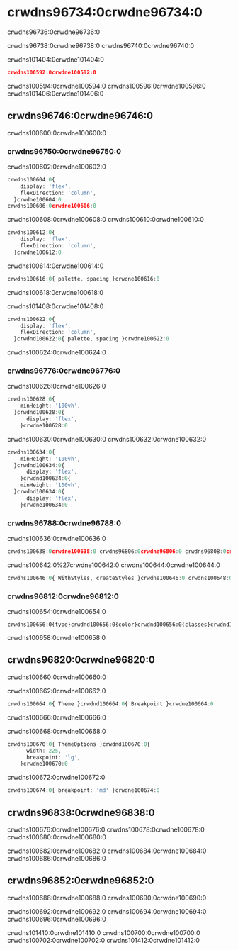 # crwdns96734:0crwdne96734:0

<p class="description">crwdns96736:0crwdne96736:0</p>

crwdns96738:0crwdne96738:0 crwdns96740:0crwdne96740:0

crwdns101404:0crwdne101404:0

```json
crwdns100592:0crwdne100592:0
```

crwdns100594:0crwdne100594:0 crwdns100596:0crwdne100596:0 crwdns101406:0crwdne101406:0

## crwdns96746:0crwdne96746:0

crwdns100600:0crwdne100600:0

### crwdns96750:0crwdne96750:0

crwdns100602:0crwdne100602:0

```ts
crwdns100604:0{
    display: 'flex',
    flexDirection: 'column',
  }crwdne100604:0
crwdns100606:0crwdne100606:0
```

crwdns100608:0crwdne100608:0 crwdns100610:0crwdne100610:0

```ts
crwdns100612:0{
    display: 'flex',
    flexDirection: 'column',
  }crwdne100612:0
```

crwdns100614:0crwdne100614:0

```ts
crwdns100616:0{ palette, spacing }crwdne100616:0
```

crwdns100618:0crwdne100618:0

crwdns101408:0crwdne101408:0

```ts
crwdns100622:0{
    display: 'flex',
    flexDirection: 'column',
  }crwdnd100622:0{ palette, spacing }crwdne100622:0
```

crwdns100624:0crwdne100624:0

### crwdns96776:0crwdne96776:0

crwdns100626:0crwdne100626:0

```ts
crwdns100628:0{
    minHeight: '100vh',
  }crwdnd100628:0{
      display: 'flex',
    }crwdne100628:0
```

crwdns100630:0crwdne100630:0 crwdns100632:0crwdne100632:0

```ts
crwdns100634:0{
    minHeight: '100vh',
  }crwdnd100634:0{
      display: 'flex',
    }crwdnd100634:0{
    minHeight: '100vh',
  }crwdnd100634:0{
      display: 'flex',
    }crwdne100634:0
```

### crwdns96788:0crwdne96788:0

crwdns100636:0crwdne100636:0

```ts
crwdns100638:0crwdne100638:0 crwdns96806:0crwdne96806:0 crwdns96808:0crwdne96808:0 crwdns100640:0crwdne100640:0
```

crwdns100642:0%27crwdne100642:0 crwdns100644:0crwdne100644:0

```ts
crwdns100646:0{ WithStyles, createStyles }crwdne100646:0 crwdns100648:0crwdne100648:0 crwdns100650:0crwdne100650:0 crwdns100652:0crwdne100652:0
```

### crwdns96812:0crwdne96812:0

crwdns100654:0crwdne100654:0

```tsx
crwdns100656:0{type}crwdnd100656:0{color}crwdnd100656:0{classes}crwdnd100656:0{text}crwdnd100656:0{type}crwdnd100656:0{color}crwdnd100656:0{classes}crwdnd100656:0{text}crwdne100656:0
```

crwdns100658:0crwdne100658:0

## crwdns96820:0crwdne96820:0

crwdns100660:0crwdne100660:0

crwdns100662:0crwdne100662:0

```ts
crwdns100664:0{ Theme }crwdnd100664:0{ Breakpoint }crwdne100664:0
```

crwdns100666:0crwdne100666:0

crwdns100668:0crwdne100668:0

```ts
crwdns100670:0{ ThemeOptions }crwdnd100670:0{
      width: 225,
      breakpoint: 'lg',
    }crwdne100670:0
```

crwdns100672:0crwdne100672:0

```ts
crwdns100674:0{ breakpoint: 'md' }crwdne100674:0
```

## crwdns96838:0crwdne96838:0

crwdns100676:0crwdne100676:0 crwdns100678:0crwdne100678:0 crwdns100680:0crwdne100680:0

crwdns100682:0crwdne100682:0 crwdns100684:0crwdne100684:0 crwdns100686:0crwdne100686:0

## crwdns96852:0crwdne96852:0

crwdns100688:0crwdne100688:0 crwdns100690:0crwdne100690:0

crwdns100692:0crwdne100692:0 crwdns100694:0crwdne100694:0 crwdns100696:0crwdne100696:0

crwdns101410:0crwdne101410:0 crwdns100700:0crwdne100700:0 crwdns100702:0crwdne100702:0 crwdns101412:0crwdne101412:0